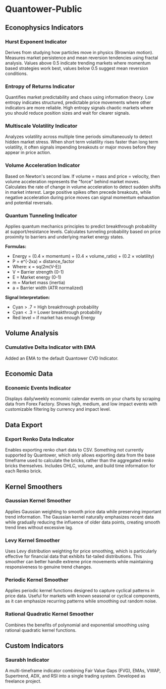 # Quantower-Public

## Econophysics Indicators

### Hurst Exponent Indicator
Derives from studying how particles move in physics (Brownian motion). Measures market persistence and mean reversion tendencies using fractal analysis. Values above 0.5 indicate trending markets where momentum based strategies work best, values below 0.5 suggest mean reversion conditions.

### Entropy of Returns Indicator
Quantifies market predictability and chaos using information theory. Low entropy indicates structured, predictable price movements where other indicators are more reliable. High entropy signals chaotic markets where you should reduce position sizes and wait for clearer signals.

### Multiscale Volatility Indicator
Analyzes volatility across multiple time periods simultaneously to detect hidden market stress. When short term volatility rises faster than long term volatility, it often signals impending breakouts or major moves before they appear in price action.

### Volume Acceleration Indicator
Based on Newton's second law. If volume = mass and price = velocity, then volume acceleration represents the "force" behind market moves. Calculates the rate of change in volume acceleration to detect sudden shifts in market interest. Large positive spikes often precede breakouts, while negative acceleration during price moves can signal momentum exhaustion and potential reversals.

### Quantum Tunneling Indicator
Applies quantum mechanics principles to predict breakthrough probability at support/resistance levels. Calculates tunneling probability based on price proximity to barriers and underlying market energy states.

**Formulas:**
- Energy = (0.4 × momentum) + (0.4 × volume_ratio) + (0.2 × volatility)
- P = e^(-2κa) × distance_factor
- Where: κ = sq(2m(V-E))
- V = Barrier strength (0-1)
- E = Market energy (0-1)
- m = Market mass (inertia)
- a = Barrier width (ATR normalized)

**Signal Interpretation:**
- Cyan > .7 = High breakthrough probability
- Cyan < .3 = Lower breakthrough probability
- Red level = if market has enough Energy

## Volume Analysis

### Cumulative Delta Indicator with EMA
Added an EMA to the default Quantower CVD Indicator.

## Economic Data

### Economic Events Indicator
Displays daily/weekly economic calendar events on your charts by scraping data from Forex Factory. Shows high, medium, and low impact events with customizable filtering by currency and impact level.

## Data Export

### Export Renko Data Indicator
Enables exporting renko chart data to CSV. Something not currently supported by Quantower, which only allows exporting data from the base timeframe used to calculate the bricks, rather than the aggregated renko bricks themselves. Includes OHLC, volume, and build time information for each Renko brick.

## Kernel Smoothers

### Gaussian Kernel Smoother
Applies Gaussian weighting to smooth price data while preserving important trend information. The Gaussian kernel naturally emphasizes recent data while gradually reducing the influence of older data points, creating smooth trend lines without excessive lag.

### Levy Kernel Smoother
Uses Levy distribution weighting for price smoothing, which is particularly effective for financial data that exhibits fat-tailed distributions. This smoother can better handle extreme price movements while maintaining responsiveness to genuine trend changes.

### Periodic Kernel Smoother
Applies periodic kernel functions designed to capture cyclical patterns in price data. Useful for markets with known seasonal or cyclical components, as it can emphasize recurring patterns while smoothing out random noise.

### Rational Quadratic Kernel Smoother
Combines the benefits of polynomial and exponential smoothing using rational quadratic kernel functions.

## Custom Indicators

### Saurabh Indicator
A multi-timeframe indicator combining Fair Value Gaps (FVG), EMAs, VWAP, Supertrend, ADX, and RSI into a single trading system. Developed as freelance project.